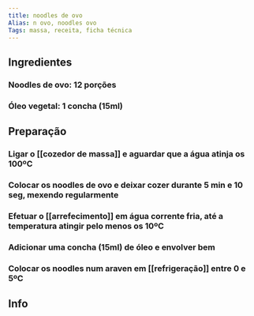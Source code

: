 ```yaml
---
title: noodles de ovo
Alias: n ovo, noodles ovo
Tags: massa, receita, ficha técnica
---
```


## Ingredientes
### Noodles de ovo: 12 porções
### Óleo vegetal: 1 concha (15ml)
## Preparação
### Ligar o [[cozedor de massa]] e aguardar que a água atinja os 100ºC
### Colocar os noodles de ovo e deixar cozer durante 5 min e 10 seg, mexendo regularmente
### Efetuar o [[arrefecimento]] em água corrente fria, até a temperatura atingir pelo menos os 10ºC
### Adicionar uma concha (15ml) de óleo e envolver bem
### Colocar os noodles num araven em [[refrigeração]] entre 0 e 5ºC
## Info
###
